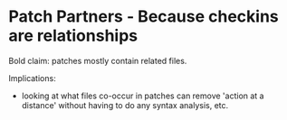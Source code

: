 Patch Partners - Because checkins are relationships
====================================================


Bold claim:  patches mostly contain related files.

Implications:

- looking at what files co-occur in patches can remove 'action at a distance' without having to do any syntax analysis, etc.





